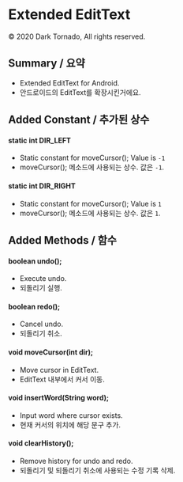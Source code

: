 # Extended EditText
© 2020 Dark Tornado, All rights reserved.

## Summary / 요약
* Extended EditText for Android.
* 안드로이드의 EditText를 확장시킨거에요.


## Added Constant / 추가된 상수

#### static int DIR_LEFT
* Static constant for moveCursor(); Value is `-1`
* moveCursor(); 메소드에 사용되는 상수. 값은 `-1`.

#### static int DIR_RIGHT
* Static constant for moveCursor(); Value is `1`
* moveCursor(); 메소드에 사용되는 상수. 값은 `1`.


## Added Methods /  함수

#### boolean undo();
* Execute undo.
* 되돌리기 실행.

#### boolean redo();
* Cancel undo.
* 되돌리기 취소.

#### void moveCursor(int dir);
* Move cursor in EditText.
* EditText 내부에서 커서 이동.

#### void insertWord(String word);
* Input word where cursor exists.
* 현재 커서의 위치에 해당 문구 추가.

#### void clearHistory();
* Remove history for undo and redo.
* 되돌리기 및 되돌리기 취소에 사용되는 수정 기록 삭제.

